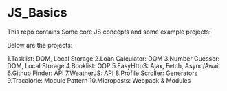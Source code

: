 # JS_Basics

This repo contains Some core JS concepts and some example projects:

Below are the projects:

  1.Tasklist: DOM, Local Storage
  2.Loan Calculator: DOM
  3.Number Guesser: DOM, Local Storage
  4.Booklist: OOP
  5.EasyHttp3: Ajax, Fetch, Async/Await
  6.Github Finder: API
  7.WeatherJS: API
  8.Profile Scroller: Generators
  9.Tracalorie: Module Pattern
  10.Microposts: Webpack & Modules
